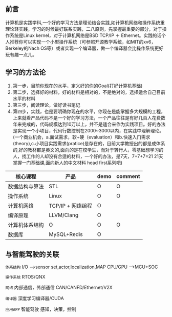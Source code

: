 ## 前言
计算机是实践学科,一个好的学习方法是理论结合实践,如计算机网络和操作系统重理论轻实践，学习的时候最好联系实践，二八原则，先掌握最重要的部分，对于操作系统是Linux kernel，对于计算机网络是BSD TCP/IP ＋ Ethernet。实践的话个人推荐你可以实现一个小型操作系统（可参照开源教学系统，如MIT的xv6，Berkeley的Nach OS等）或者实现一个编译器，做一个编译器会比操作系统更好玩有趣一点儿。

## 学习的方法论
1. 第一步，目前你现在的水平，定义好的你的Goal(打好计算机基础)
2. 第二步，选择好的材料，好的材料是相对的，不是绝对的，选择适合自己目前水平的材料
3. 第三步，阅读理论，做好读书笔记
4. 第四步，实践，也是要明确你现在的水平，你现在是能掌握多大规模的工程，上来就看产品代码不是一个好的学习方法，一个产品往往是有好几百人花费数年来完成的，代码规模达到10万以上，并不是适合来作为实践项目。好的办法是实现一个小项目，代码行数控制在2000~3000以内，在实践中理解理论。
(一个商业机会，a.面试需求，软+硬（evaluation）和b.快速入门需求(theory),c.小项目实践需求(pratice)是存在的，目前大学教授出的都是成体系的,好的教材都是英文的,面向的是在校学生，而对于转行人，零基础想学习的人，找工作的人却没有合适的材料，一个好的办法，是7天，7+7+7=21 21天掌握一门基础课,面向新人的中文材料 head first系列吧)

核心课程| 产品|demo|comment
-----|-----|-----|-----
 数据结构与算法 |STL|O |O
 操作系统 |Linux|O|O
 计算机网络 |TCP/IP + 网络编程|O
 编译原理 |LLVM/Clang|O|
 计算机体系结构 |O|O|O
 数据库 |MySQL+Redis|O|

## 与智能驾驶的关联
`体系结构`
I/O -->sensor set,actor,localization,MAP
CPU/GPU  -->MCU+SOC

`操作系统`
RTOS/QNX

`网络`
内部通信，外部通信
CAN/CANFD/Ethernet/V2X

`编译器`
深度学习编译器/CUDA

`应用APP` 智能驾驶 感知，决策，控制



